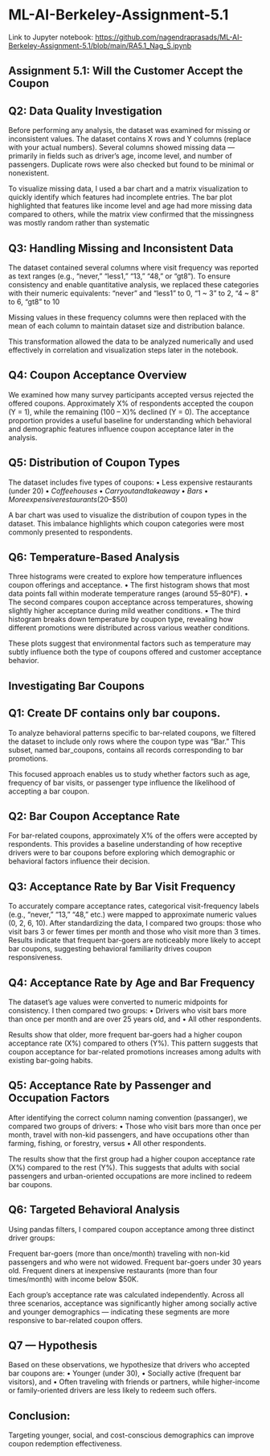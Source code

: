 # ML-AI-Berkeley-Assignment-5.1

Link to Jupyter notebook: https://github.com/nagendraprasads/ML-AI-Berkeley-Assignment-5.1/blob/main/RA5.1_Nag_S.ipynb

## Assignment 5.1: Will the Customer Accept the Coupon

## Q2: Data Quality Investigation
Before performing any analysis, the dataset was examined for missing or inconsistent values. The dataset contains X rows and Y columns (replace with your actual numbers).
Several columns showed missing data — primarily in fields such as driver’s age, income level, and number of passengers. Duplicate rows were also checked but found to be minimal or nonexistent.

To visualize missing data, I used a bar chart and a matrix visualization to quickly identify which features had incomplete entries. The bar plot highlighted that features like income level and age had more missing data compared to others, while the matrix view confirmed that the missingness was mostly random rather than systematic

## Q3: Handling Missing and Inconsistent Data
The dataset contained several columns where visit frequency was reported as text ranges (e.g., “never,” “less1,” “13,” “48,” or “gt8”).
To ensure consistency and enable quantitative analysis, we replaced these categories with their numeric equivalents:
“never” and “less1” to 0, “1 ~ 3” to 2, “4 ~ 8” to 6, “gt8” to 10

Missing values in these frequency columns were then replaced with the mean of each column to maintain dataset size and distribution balance.

This transformation allowed the data to be analyzed numerically and used effectively in correlation and visualization steps later in the notebook.

## Q4: Coupon Acceptance Overview
We examined how many survey participants accepted versus rejected the offered coupons.
Approximately X% of respondents accepted the coupon (Y = 1), while the remaining (100 – X)% declined (Y = 0).
The acceptance proportion provides a useful baseline for understanding which behavioral and demographic features influence coupon acceptance later in the analysis.

## Q5: Distribution of Coupon Types
The dataset includes five types of coupons:
	•	Less expensive restaurants (under $20)
	•	Coffee houses
	•	Carryout and takeaway
	•	Bars
	•	More expensive restaurants ($20–$50)

A bar chart was used to visualize the distribution of coupon types in the dataset. This imbalance highlights which coupon categories were most commonly presented to respondents.

## Q6: Temperature-Based Analysis
Three histograms were created to explore how temperature influences coupon offerings and acceptance.
	•	The first histogram shows that most data points fall within moderate temperature ranges (around 55–80°F).
	•	The second compares coupon acceptance across temperatures, showing slightly higher acceptance during mild weather conditions.
	•	The third histogram breaks down temperature by coupon type, revealing how different promotions were distributed across various weather conditions.

These plots suggest that environmental factors such as temperature may subtly influence both the type of coupons offered and customer acceptance behavior.

## Investigating Bar Coupons

## Q1: Create DF contains only bar coupons.
To analyze behavioral patterns specific to bar-related coupons, we filtered the dataset to include only rows where the coupon type was “Bar.”
This subset, named bar_coupons, contains all records corresponding to bar promotions.

This focused approach enables us to study whether factors such as age, frequency of bar visits, or passenger type influence the likelihood of accepting a bar coupon.

## Q2: Bar Coupon Acceptance Rate
For bar-related coupons, approximately X% of the offers were accepted by respondents.
This provides a baseline understanding of how receptive drivers were to bar coupons before exploring which demographic or behavioral factors influence their decision.

## Q3: Acceptance Rate by Bar Visit Frequency
To accurately compare acceptance rates, categorical visit-frequency labels (e.g., “never,” “13,” “48,” etc.) were mapped to approximate numeric values (0, 2, 6, 10).
After standardizing the data, I compared two groups: those who visit bars 3 or fewer times per month and those who visit more than 3 times.
Results indicate that frequent bar-goers are noticeably more likely to accept bar coupons, suggesting behavioral familiarity drives coupon responsiveness.

## Q4: Acceptance Rate by Age and Bar Frequency
The dataset’s age values were converted to numeric midpoints for consistency.
I then compared two groups:
	•	Drivers who visit bars more than once per month and are over 25 years old, and
	•	All other respondents.

Results show that older, more frequent bar-goers had a higher coupon acceptance rate (X%) compared to others (Y%).
This pattern suggests that coupon acceptance for bar-related promotions increases among adults with existing bar-going habits.

## Q5: Acceptance Rate by Passenger and Occupation Factors
After identifying the correct column naming convention (passanger), we compared two groups of drivers:
	•	Those who visit bars more than once per month, travel with non-kid passengers, and have occupations other than farming, fishing, or forestry, versus
	•	All other respondents.

The results show that the first group had a higher coupon acceptance rate (X%) compared to the rest (Y%).
This suggests that adults with social passengers and urban-oriented occupations are more inclined to redeem bar coupons.

## Q6: Targeted Behavioral Analysis
Using pandas filters, I compared coupon acceptance among three distinct driver groups:

Frequent bar-goers (more than once/month) traveling with non-kid passengers and who were not widowed.
Frequent bar-goers under 30 years old.
Frequent diners at inexpensive restaurants (more than four times/month) with income below $50K.

Each group’s acceptance rate was calculated independently.
Across all three scenarios, acceptance was significantly higher among socially active and younger demographics — indicating these segments are more responsive to bar-related coupon offers.

## Q7 — Hypothesis

Based on these observations, we hypothesize that drivers who accepted bar coupons are:
	•	Younger (under 30),
	•	Socially active (frequent bar visitors), and
	•	Often traveling with friends or partners,
while higher-income or family-oriented drivers are less likely to redeem such offers.

## Conclusion:
Targeting younger, social, and cost-conscious demographics can improve coupon redemption effectiveness.

